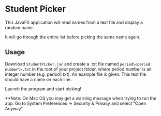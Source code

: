 # Student Picker

This JavaFX application will read names from a text file and display a random name.

It will go through the entire list before picking the same name again.

## Usage

Download `StudentPicker.jar` and create a .txt file named `period\<period number\>.txt` in the root of your project folder, where period number is an integer number (e.g. period1.txt). An example file is given. This text file should have a name on each line.

Launch the program and start picking!

**Note: On Mac OS you may get a warning message when trying to run the app. Go to System Preferences -> Security & Privacy and select "Open Anyway"

